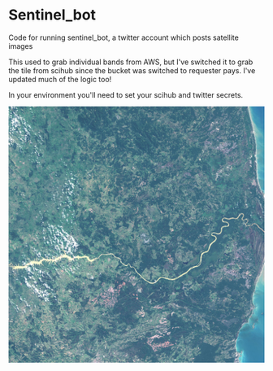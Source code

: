 # Sentinel_bot
Code for running sentinel_bot, a twitter account which posts satellite images

This used to grab individual bands from AWS, but I've switched it to grab the tile from scihub since the bucket was switched to requester pays. I've updated much of the logic too!

In your environment you'll need to set your scihub and twitter secrets.

![Sample Image](Brazil.jpeg)